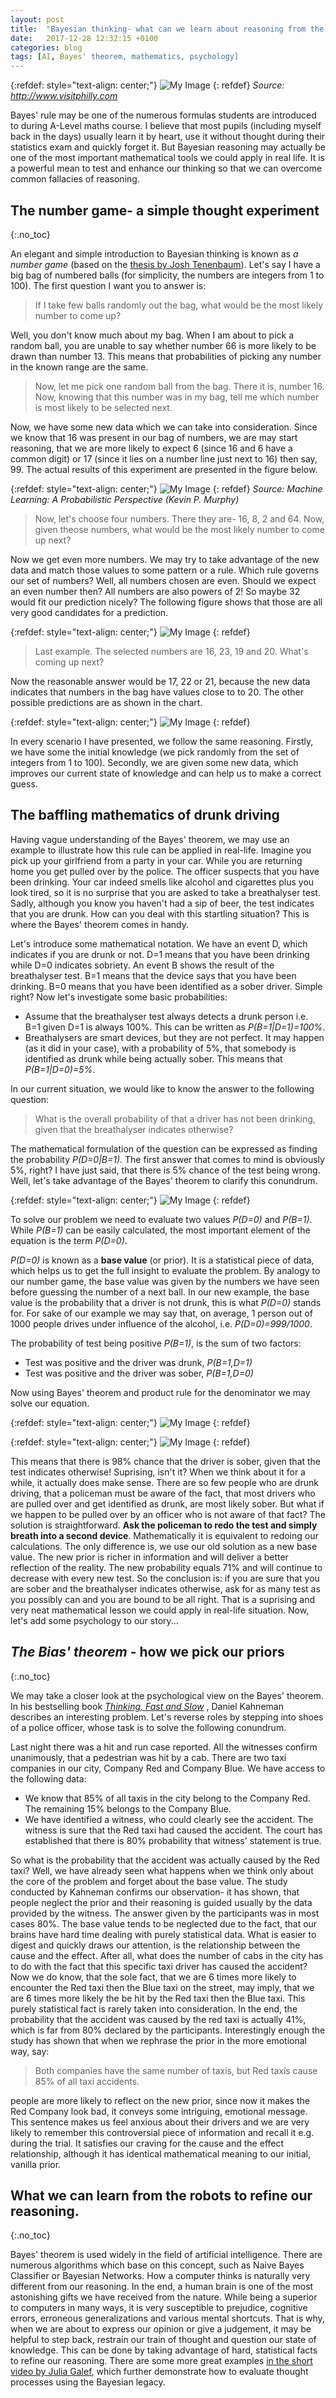 ```yaml
---
layout: post
title:  "Bayesian thinking- what can we learn about reasoning from the machines?"
date:   2017-12-28 12:32:15 +0100
categories: blog
tags: [AI, Bayes' theorem, mathematics, psychology]
---
```


{:refdef: style="text-align: center;"}
![My Image](/assets/1/thinker.jpg)
{: refdef}
<em>Source: http://www.visitphilly.com</em>

Bayes' rule may be one of the numerous formulas students are introduced to during A-Level maths course. I believe that most pupils (including myself back in the days) usually learn it by heart, use it without thought during their statistics exam and quickly forget it. But Bayesian reasoning may actually be one of the most important mathematical tools we could apply in real life. It is a powerful mean to test and enhance our thinking so that we can overcome common fallacies of reasoning.


## The number game- a simple thought experiment
{:.no_toc}

An elegant and simple introduction to Bayesian thinking is known as<em> a number game</em> (based on the [thesis by Josh Tenenbaum](http://citeseerx.ist.psu.edu/viewdoc/download?doi=10.1.1.33.212&rep=rep1&type=pdf)). Let's say I have a big bag of numbered balls (for simplicity, the numbers are integers from 1 to 100). The first question I want you to answer is:

>If I take few balls randomly out the bag, what would be the most likely number to come up?

Well, you don't know much about my bag. When I am about to pick a random ball, you are unable to say whether number 66 is more likely to be drawn than number 13. This means that probabilities of picking any number in the known range are the same. 

>Now, let me pick one random ball from the bag. There it is, number 16. Now, knowing that this number was in my bag, tell me which number is most likely to be selected next.

Now, we have some new data which we can take into consideration. Since we know that 16 was present in our bag of numbers, we are may start reasoning, that we are more likely to expect 6 (since 16 and 6 have a common digit) or 17 (since it lies on a number line just next to 16) then say, 99. The actual results of this experiment are presented in the figure below.

{:refdef: style="text-align: center;"}
![My Image](/assets/1/Picture1.jpg)
{: refdef}
<em>Source: Machine Learning: A Probabilistic Perspective (Kevin P. Murphy)</em>

>Now, let's choose four numbers. There they are- 16, 8, 2 and 64. Now, given theose numbers, what would be the most likely number to come up next?

Now we get even more numbers. We may try to take advantage of the new data and match those values to some pattern or a rule. Which rule governs our set of numbers? Well, all numbers chosen are even. Should we expect an even number then? All numbers are also powers of 2! So maybe 32 would fit our prediction nicely? The following figure shows that those are all very good candidates for a prediction.

{:refdef: style="text-align: center;"}
![My Image](/assets/1/Picture2.jpg)
{: refdef}

>Last example. The selected numbers are 16, 23, 19 and 20. What's coming up next?

Now the reasonable answer would be 17, 22 or 21, because the new data indicates that numbers in the bag have values close to to 20. The other possible predictions are as shown in the chart.

{:refdef: style="text-align: center;"}
![My Image](/assets/1/Picture3.jpg)
{: refdef}

In every scenario I have presented, we follow the same reasoning. Firstly, we have some the initial knowledge (we pick randomly from the set of integers from 1 to 100). Secondly, we are given some new data, which improves our current state of knowledge and can help us to make a correct guess.

## The baffling mathematics of drunk driving
Having vague understanding of the Bayes' theorem, we may use an example to illustrate how this rule can be applied in real-life. Imagine you pick up your girlfriend from a party in your car. While you are returning home you get pulled over by the police. The officer suspects that you have been drinking. Your car indeed smells like alcohol and cigarettes plus you look tired, so it is no surprise that you are asked to take a breathalyser test. Sadly, although you know you haven't had a sip of beer, the test indicates that you are drunk. How can you deal with this startling situation? This is where the Bayes'  theorem comes in handy.

Let's introduce some mathematical notation. We have an event D, which indicates if you are drunk or not. D=1 means that you have been drinking while D=0 indicates sobriety. An event B shows the result of the breathalyser test. B=1  means that the device says that you have been drinking. B=0 means that you have been identified as a sober driver. Simple right? Now let's investigate some basic probabilities:
-	Assume that the breathalyser test always detects a drunk person i.e. B=1 given D=1 is always 100%. This can be written as <em>P(B=1|D=1)=100%</em>.
-	Breathalysers are smart devices, but they are not perfect. It may happen (as it did in your case), with a probability of 5%, that somebody is identified as drunk while being actually sober. This means that <em>P(B=1|D=0)=5%</em>.

In our current situation, we would like to know the answer to the following question:

>What is the overall probability of that a driver has not been drinking, given that the breathalyser indicates otherwise?

The mathematical formulation of the question can be expressed as finding the probability <em>P(D=0|B=1)</em>. The first answer that comes to mind is obviously 5%, right? I have just said, that there is 5% chance of the test being wrong. Well, let's take advantage of the Bayes' theorem to clarify this conundrum.

{:refdef: style="text-align: center;"}
![My Image](/assets/1/1.jpg)
{: refdef}

To solve our problem we need to evaluate two values <em>P(D=0)</em> and <em>P(B=1)</em>. While <em>P(B=1)</em> can be easily calculated, the most important element of the equation is the term <em>P(D=0)</em>.


<em>P(D=0)</em> is known as a **base value** (or prior). It is a statistical piece of data, which helps us to get the full insight to evaluate the problem. By analogy to our number game, the base value was given by the numbers we have seen before guessing the number of a next ball. In our new example, the base value is the probability that a driver is not drunk, this is what <em>P(D=0)</em> stands for. For sake of our example we may say that, on average, 1 person out of 1000 people drives under influence of the alcohol, i.e. <em>P(D=0)=999/1000</em>.

The probability of test being positive <em>P(B=1)</em>,  is the sum of two factors:
- Test was positive and the driver was drunk, <em>P(B=1,D=1)</em>
- Test was positive and the driver was sober, <em>P(B=1,D=0)</em>

Now using Bayes' theorem and product rule for the denominator we may solve our equation.

{:refdef: style="text-align: center;"}
![My Image](/assets/1/2.jpg)
{: refdef}

{:refdef: style="text-align: center;"}
![My Image](/assets/1/3.jpg)
{: refdef}

This means that there is 98% chance that the driver is sober, given that the test indicates otherwise! Suprising, isn't it? When we think about it for a while, it actually does make sense. There are so few people who are drunk driving, that a policeman must be aware of the fact, that most drivers who are pulled over and get identified as drunk, are most likely sober. But what if we happen to be pulled over by an officer who is not aware of that fact? The solution is straightforward. **Ask the policeman to redo the test and simply breath into a second device**. Mathematically it is equivalent to redoing our calculations. The only difference is, we use our old solution as a new base value. The new prior is richer in information and will deliver a better reflection of the reality. The new probability equals 71% and will continue to decrease with every new test. So the conclusion is: if you are sure that you are sober and the breathalyser indicates otherwise, ask for as many test as you possibly can and you are bound to be all right.
That is a suprising and very neat mathematical lesson we could apply in real-life situation. Now, let's add some psychology to our story...


## <em> The Bias' theorem</em> - how we pick our priors
{:.no_toc}

We may take a closer look at the psychological view on the Bayes' theorem. In his bestselling book<em> [Thinking, Fast and Slow](https://www.goodreads.com/book/show/11468377-thinking-fast-and-slow) </em>, Daniel Kahneman describes an interesting problem. Let's reverse roles by stepping into shoes of a police officer, whose task is to solve the following conundrum.

Last night there was a hit and run case reported. All the witnesses confirm unanimously, that a pedestrian was hit by a cab. There are two taxi companies in our city, Company Red and Company Blue. We have access to the following data:
- We know that 85% of all taxis in the city belong to the Company Red. The remaining 15% belongs to the Company Blue.
- We have identified a witness, who could clearly see the accident. The witness is sure that the Red taxi  had caused the accident. The court has established that there is 80% probability that witness' statement is true.

So what is the probability that the accident was actually caused by the Red taxi?
Well, we have already seen what happens when we think only about the core of the problem and forget about the base value. The study conducted by Kahneman confirms our observation- it has shown, that people neglect the prior and their reasoning is guided usually by the data provided by the witness. The answer given by the participants was in most cases 80%. The base value tends to be neglected due to the fact, that our brains have hard time dealing with purely statistical data. What is easier to digest and quickly draws our attention, is the relationship between the cause and the effect. After all, what does the number of cabs in the city has to do with the fact that this specific taxi driver has caused the accident?
Now we do know, that the sole fact, that we are 6 times more likely to encounter the Red taxi then the Blue taxi on the street, may imply, that we are 6 times more likely the be hit by the Red taxi then the Blue taxi. This purely statistical fact is rarely taken into consideration. In the end, the probability that the accident was caused by the red taxi is actually 41%, which is far from 80% declared by the participants. Interestingly enough the study has shown that when we rephrase the prior in the more emotional way, say:

>Both companies have the same number of taxis, but Red taxis cause 85% of all taxi accidents.

people are more likely to reflect on the new prior, since now it makes the Red Company look bad, it conveys some intriguing, emotional message. This sentence makes us feel anxious about their drivers and we are very likely to remember this controversial piece of information and recall it e.g. during the trial. It satisfies our craving for the cause and the effect relationship, although it has identical mathematical meaning to our initial, vanilla prior.

## What we can learn from the robots to refine our reasoning.
{:.no_toc}

Bayes' theorem is used widely in the field of artificial intelligence. There are numerous algorithms which base on this concept, such as Naive Bayes Classifier or Bayesian Networks. How a computer thinks is naturally very different from our reasoning. In the end, a human brain is one of the most astonishing gifts we have received from the nature. While being a superior to computers in many ways, it is very susceptible to prejudice, cognitive errors, erroneous generalizations and various mental shortcuts. That is why, when we are about to express our opinion or give a judgement, it may be helpful to step back, restrain our train of thought and question our state of knowledge. This can be done by taking advantage of hard, statistical facts to refine our reasoning. There are some more great examples [in the short video by Julia Galef](https://www.youtube.com/watch?v=BrK7X_XlGB8&t), which further demonstrate how to evaluate thought processes using the Bayesian legacy.
